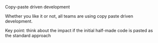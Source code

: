 Copy-paste driven development

Whether you like it or not, all teams are using copy paste driven development.

Key point: think about the impact if the initial half-made code is pasted as the standard approach
